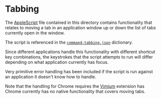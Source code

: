 # Tabbing

The [AppleScript][] file contained in this directory contains functionality that
relates to moving a tab in an application window up or down the list of tabs
currently open in the window.

The script is referenced in the [`command-tabbing.json`][] dictionary.

Since different applications handle this functionality with different shortcut
key combinations, the keystrokes that the script attempts to run will differ
depending on what application currently has focus.

Very primitive error handling has been included if the script is run against an
application it doesn't know how to handle.

Note that the handling for Chrome requires the [Vimium][] extension has Chrome
currently has no native functionality that covers moving tabs.

[AppleScript]: https://en.wikipedia.org/wiki/AppleScript
[`command-tabbing.json`]: ../../../dictionaries/command/command-tabbing.json
[Vimium]: https://chrome.google.com/webstore/detail/vimium/dbepggeogbaibhgnhhndojpepiihcmeb?hl=en
